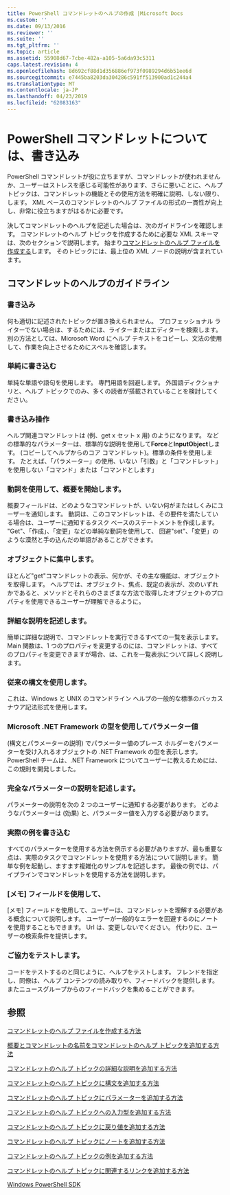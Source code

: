 ```yaml
---
title: PowerShell コマンドレットのヘルプの作成 |Microsoft Docs
ms.custom: ''
ms.date: 09/13/2016
ms.reviewer: ''
ms.suite: ''
ms.tgt_pltfrm: ''
ms.topic: article
ms.assetid: 55908d67-7cbe-482a-a105-5a6da93c5311
caps.latest.revision: 4
ms.openlocfilehash: 8d692cf88d1d356886ef973f0989294d6b51ee6d
ms.sourcegitcommit: e7445ba8203da304286c591ff513900ad1c244a4
ms.translationtype: MT
ms.contentlocale: ja-JP
ms.lasthandoff: 04/23/2019
ms.locfileid: "62083163"
---
```

# <a name="writing-help-for-powershell-cmdlets"></a>PowerShell コマンドレットについては、書き込み

PowerShell コマンドレットが役に立ちますが、コマンドレットが使われませんか、ユーザーはストレスを感じる可能性があります、さらに悪いことに、ヘルプ トピックは、コマンドレットの機能とその使用方法を明確に説明、しない限り、します。
XML ベースのコマンドレットのヘルプ ファイルの形式の一貫性が向上し、非常に役立ちますがはるかに必要です。

決してコマンドレットのヘルプを記述した場合は、次のガイドラインを確認します。
コマンドレットのヘルプ トピックを作成するために必要な XML スキーマは、次のセクションで説明します。
始まり[コマンドレットのヘルプ ファイルを作成する](./how-to-create-the-cmdlet-help-file.md)します。
そのトピックには、最上位の XML ノードの説明が含まれています。

## <a name="writing-guidelines-for-cmdlet-help"></a>コマンドレットのヘルプのガイドライン

### <a name="write-well"></a>書き込み
何も適切に記述されたトピックが置き換えられません。
プロフェッショナル ライターでない場合は、するためには、ライターまたはエディターを検索します。
別の方法としては、Microsoft Word にヘルプ テキストをコピーし、文法の使用して、作業を向上させるためにスペルを確認します。

### <a name="write-simply"></a>単純に書き込む
単純な単語や語句を使用します。
専門用語を回避します。
外国語ディクショナリと、ヘルプ トピックでのみ、多くの読者が搭載されていることを検討してください。

### <a name="write-consistently"></a>書き込み操作
ヘルプ関連コマンドレットは (例、get x セット x 用) のようになります。
などの標準的なパラメーターは、標準的な説明を使用して**Force**と**InputObject**します。
(コピーしてヘルプからのコア コマンドレット)。標準の条件を使用します。
たとえば、「パラメーター」の使用、いない「引数」と「コマンドレット」を使用しない「コマンド」または「コマンドとします」

### <a name="start-the-synopsis-with-a-verb"></a>動詞を使用して、概要を開始します。
概要フィールドは、どのようなコマンドレットが、いない何がまたはしくみにユーザーを通知します。
動詞は、このコマンドレットは、その要件を満たしている場合は、ユーザーに通知するタスク ベースのステートメントを作成します。
"Get"、「作成」、「変更」などの単純な動詞を使用して、
回避"set"、「変更」のような漠然と手の込んだの単語があることができます。

### <a name="focus-on-objects"></a>オブジェクトに集中します。
ほとんど"get"コマンドレットの表示、何かが、その主な機能は、オブジェクトを取得します。
ヘルプでは、オブジェクト、焦点、既定の表示が、次のいずれかであると、メソッドとそれらのさまざまな方法で取得したオブジェクトのプロパティを使用できるユーザーが理解できるように。

### <a name="write-detailed-descriptions"></a>詳細な説明を記述します。
簡単に詳細な説明で、コマンドレットを実行できるすべての一覧を表示します。
Main 関数は、1 つのプロパティを変更するのには、コマンドレットは、すべてのプロパティを変更できますが場合、は、これを一覧表示について詳しく説明します。

### <a name="use-conventional-syntax"></a>従来の構文を使用します。
これは、Windows と UNIX のコマンドライン ヘルプの一般的な標準のバッカスナウア記法形式を使用します。

### <a name="use-microsoft-net-framework-types-for-parameter-values"></a>Microsoft .NET Framework の型を使用してパラメーター値
(構文とパラメーターの説明) でパラメーター値のプレース ホルダーをパラメーターを受け入れるオブジェクトの .NET Framework の型を表示します。
PowerShell チームは、.NET Framework についてユーザーに教えるためには、この規則を開発しました。

### <a name="write-complete-parameter-descriptions"></a>完全なパラメーターの説明を記述します。
パラメーターの説明を次の 2 つのユーザーに通知する必要があります。 どのようなパラメーターは (効果) と、パラメーター値を入力する必要があります。

### <a name="write-practical-examples"></a>実際の例を書き込む
すべてのパラメーターを使用する方法を例示する必要がありますが、最も重要な点は、実際のタスクでコマンドレットを使用する方法について説明します。
簡単な例を起動し、ますます複雑化のサンプルを記述します。
最後の例では、パイプラインでコマンドレットを使用する方法を説明します。

### <a name="use-the-notes-field"></a>[メモ] フィールドを使用して、
[メモ] フィールドを使用して、ユーザーは、コマンドレットを理解する必要がある概念について説明します。
ユーザーが一般的なエラーを回避するのにノートを使用することもできます。
Url は、変更しないでください。
代わりに、ユーザーの検索条件を提供します。

### <a name="test-your-help"></a>ご協力をテストします。
コードをテストするのと同じように、ヘルプをテストします。
フレンドを指定し、同僚は、ヘルプ コンテンツの読み取りや、フィードバックを提供します。
またニュースグループからのフィードバックを集めることができます。

## <a name="see-also"></a>参照

 [コマンドレットのヘルプ ファイルを作成する方法](./how-to-create-the-cmdlet-help-file.md)

 [概要とコマンドレットの名前をコマンドレットのヘルプ トピックを追加する方法](./how-to-add-the-cmdlet-name-and-synopsis-to-a-cmdlet-help-topic.md)

 [コマンドレットのヘルプ トピックの詳細な説明を追加する方法](./how-to-add-a-cmdlet-description.md)

 [コマンドレットのヘルプ トピックに構文を追加する方法](./how-to-add-syntax-to-a-cmdlet-help-topic.md)

 [コマンドレットのヘルプ トピックにパラメーターを追加する方法](./how-to-add-parameter-information.md)

 [コマンドレットのヘルプ トピックへの入力型を追加する方法](./how-to-add-input-types-to-a-cmdlet-help-topic.md)

 [コマンドレットのヘルプ トピックに戻り値を追加する方法](./how-to-add-return-values-to-a-cmdlet-help-topic.md)

 [コマンドレットのヘルプ トピックにノートを追加する方法](./how-to-add-notes-to-a-cmdlet-help-topic.md)

 [コマンドレットのヘルプ トピックの例を追加する方法](./how-to-add-examples-to-a-cmdlet-help-topic.md)

 [コマンドレットのヘルプ トピックに関連するリンクを追加する方法](./how-to-add-related-links-to-a-cmdlet-help-topic.md)

 [Windows PowerShell SDK](../windows-powershell-reference.md)